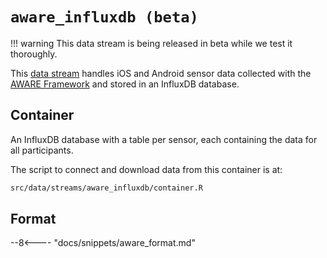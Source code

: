 # `aware_influxdb (beta)`

!!! warning
    This data stream is being released in beta while we test it thoroughly. 

This [data stream](../../datastreams/data-streams-introduction) handles iOS and Android sensor data collected with the [AWARE Framework](https://awareframework.com/) and stored in an InfluxDB database.

## Container
An InfluxDB database with a table per sensor, each containing the data for all participants.

The script to connect and download data from this container is at:
```bash
src/data/streams/aware_influxdb/container.R
```

## Format

--8<---- "docs/snippets/aware_format.md"
